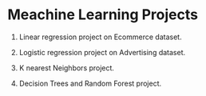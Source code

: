 # Meachine Learning Projects

1) Linear regression project on Ecommerce dataset.

2) Logistic regression project on Advertising dataset.

3) K nearest Neighbors project.

4) Decision Trees and Random Forest project.
